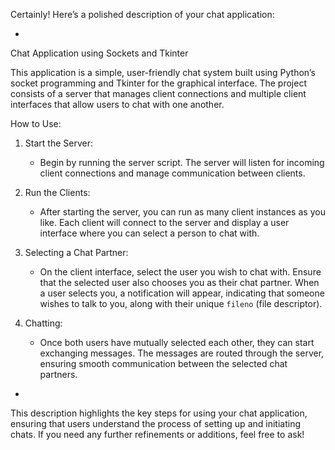 Certainly! Here’s a polished description of your chat application:

-

 Chat Application using Sockets and Tkinter

This application is a simple, user-friendly chat system built using Python’s socket programming and Tkinter for the graphical interface. The project consists of a server that manages client connections and multiple client interfaces that allow users to chat with one another.

 How to Use:

1. Start the Server:
   - Begin by running the server script. The server will listen for incoming client connections and manage communication between clients.

2. Run the Clients:
   - After starting the server, you can run as many client instances as you like. Each client will connect to the server and display a user interface where you can select a person to chat with.

3. Selecting a Chat Partner:
   - On the client interface, select the user you wish to chat with. Ensure that the selected user also chooses you as their chat partner. When a user selects you, a notification will appear, indicating that someone wishes to talk to you, along with their unique `fileno` (file descriptor).

4. Chatting:
   - Once both users have mutually selected each other, they can start exchanging messages. The messages are routed through the server, ensuring smooth communication between the selected chat partners.

-

This description highlights the key steps for using your chat application, ensuring that users understand the process of setting up and initiating chats. If you need any further refinements or additions, feel free to ask!
